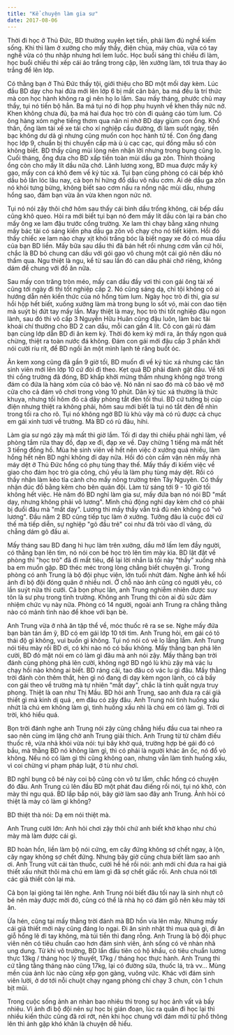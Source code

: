 ```yaml
---
title: "Kể chuyện làm gia sư"
date: 2017-08-06
---
```


Thời đi học ở Thủ Đức, BD thường xuyên kẹt tiền, phải làm đủ nghề kiếm sống. Khi thì làm ở xưởng cho mấy thầy, điện chùa, máy chùa, vừa có tay nghề vừa có thu nhập nhưng hơi lem luốc. Học buổi sáng thì chiều đi làm, học buổi chiều thì xếp cái áo trắng trong cặp, lên xưởng làm, tới trưa thay áo trắng để lên lớp.

Có thằng bạn ở Thủ Đức thấy tội, giới thiệu cho BD một mối dạy kèm. Lúc đầu BD dạy cho hai đứa mới lên lớp 6 bị mất căn bản, ba má đều là trí thức mà con học hành không ra gì nên họ lo lắm. Sau mấy tháng, phước chủ may thầy, tụi nó tiến bộ hẳn. Ba má tụi nó đi họp phụ huynh về khen thầy nức nở. Khen không chưa đủ, ba má hai đưa học trò còn đi quảng cáo tùm lum. Có ông hàng xóm nghe tiếng thơm qua năn nỉ nhờ BD dạy giùm con ổng. Khổ thân, ổng làm tài xế xe tải cho xí nghiệp cầu đường, đi làm suốt ngày, tiền bạc không dư dả gì nhưng cũng muốn con học hành tử tế. Con ổng đang học lớp 9, chuẩn bị thi chuyển cấp mà ù ù cạc cạc, qui đồng mẫu số còn không biết. BD thấy cũng mủi lòng nên nhận lời nhưng trong bụng cũng lo. Cuối tháng, ổng đưa cho BD xấp tiền toàn mùi dầu ga zôn. Thỉnh thoảng ổng còn cho mấy lít dầu nữa chớ. Lãnh lương xong, BD mua được mấy ký gạo, mấy con cá khô đem về ký túc xá. Tụi bạn cùng phòng có cái bếp khô dầu bỏ lăn lóc lâu nay, cả bọn hí hửng đổ dầu vô nấu cơm. Ai dè dầu ga zôn nó khói tưng bừng, không biết sao cơm nấu ra nồng nặc mùi dầu, nhưng hổng sao, đám bạn vừa ăn vừa khen ngon nức nở.

Tụi nó nói zậy thôi chớ hôm sau thấy cái bình dầu trống không, cái bếp dầu cũng khô queo. Hỏi ra mới biết tụi bạn nó đem mấy lít dầu còn lại ra bán cho mấy ông xe lam đậu trước cổng trường. Xe lam thì chạy bằng xăng nhưng mấy bác tài có sáng kiến pha dầu ga zôn vô chạy cho nó tiết kiệm. Hồi đó thấy chiếc xe lam nào chạy xịt khói trắng bóc là biết ngay xe đó có mua dầu của bạn BD liền. Mấy bữa sau dầu thì đã bán hết rồi nhưng cơm vẫn cứ hôi, chắc là BD bỏ chung can dầu với gói gạo vô chung một cái giỏ nên dầu nó thấm qua. Ngu thiệt là ngu, kể từ sau lần đó can dầu phải chở riêng, không dám để chung với đồ ăn nữa. 

Sau mấy con trăng tròn méo, mấy can dầu đầy vơi thì con gái ông tài xế cũng tới ngày đi thi tốt nghiệp cấp 2. Nó cũng sáng dạ, chỉ tội không có ai hướng dẫn nên kiến thức của nó hổng tùm lum. Ngày học trò đi thi, gia sư hồi hộp hết biết, xuống xưởng làm mà trong bụng lo sốt vó, mài con dao tiện mà suýt bị đứt tay mấy lần. May thiệt là may, học trò thi tốt nghiệp đậu ngon lành, sau đó thi vô cấp 3 Nguyễn Hữu Huân cũng đậu luôn, làm bác tài khoái chí thưởng cho BD 2 can dầu, mỗi can gần 4 lít. Cô con gái rủ đám bạn cùng lớp dẫn BD đi ăn kem ký. Thời đó kem ký mới ra, ăn thấy ngon quá chừng, thiệt ra toàn nước đá không. Đám con gái mới đậu cấp 3 phấn khởi nói cười ríu rít, để BD ngồi ăn một mình lạnh tê răng buốt óc.

Ăn kem xong cũng đã gần 9 giờ tối, BD muốn đi về ký túc xá nhưng các tân sinh viên mới lên lớp 10 cứ đòi đi theo. Kẹt quá BD phải đành gật đầu. Về tới thì cổng trường đã đóng, BD khấp khởi mừng thầm nhưng không ngờ trong đám có đứa là hàng xóm của cô bảo vệ. Nó năn nỉ sao đó mà cô bảo vệ mở cửa cho cả đám vô chơi trong vòng 10 phút. Dân ký túc xá thường là thức khuya, nhưng tối hôm đó cả dãy phòng tắt đèn tối thui. BD cứ tưởng bị cúp điện nhưng thiệt ra không phải, hôm sau mới biết là tụi nó tắt đèn để nhìn trong tối ra cho rõ. Tụi nó không ngờ BD lù khù vậy mà có rủ được cả chục em gái xinh tươi về trường. Mà BD có rủ đâu, hihi.

Làm gia sư ngó zậy mà mất thì giờ lắm. Tối đi dạy thì chiều phải nghỉ làm, về phòng tắm rửa thay đồ, đạp xe đi, đạp xe về. Dạy chừng 1 tiếng mà mất hết 3 tiếng đồng hồ. Mùa hè sinh viên về hết nên việc ở xưởng quá nhiều, làm hổng hết nên BD nghỉ không đi dạy nữa. Hồi đó còn cấm vận nên mấy nhà máy dệt ở Thủ Đức hổng có phụ tùng thay thế. Mấy thầy đi kiếm việc về giao cho đám học trò gia công, chủ yếu là làm phụ tùng máy dệt. Rồi có thầy nhận làm kéo tỉa cành cho mấy nông trường trên Tây Nguyên. Có thầy nhận đúc đồ bằng kẽm cho bên quân đội. Làm từ sáng tới 9 - 10 giờ tối không hết việc.
Hè năm đó BD nghỉ làm gia sư, mấy đứa bạn nó nói  BD "mất dạy, nhưng không phải vô lương". Mình chủ động nghỉ dạy kèm chớ có phải bị đuổi đâu mà "mất dạy". Lương thì mấy thầy vẫn trả đủ nên không có "vô lương". Đầu năm 2 BD cũng tiếp tục làm ở xưởng. Tưởng đâu là cuộc đời cứ thế mà tiếp diễn, sự nghiệp "gõ đầu trẻ" coi như đã trôi vào dĩ vãng, dù chẳng dám gõ đầu ai. 

Mấy tháng sau BD đang hì hục làm trên xưởng, dầu mỡ lấm lem đầy người, có thằng bạn lên tìm, nó nói con bé học trò lên tìm mày kìa. BD lật đật về phòng thì "học trò" đã đi mất tiêu, để lại lời nhắn là tối này "thầy" xuống nhà ba em muốn gặp. BD théc méc trong lòng chẳng biết chuyện gì. Trong phòng có anh Trung là bộ đội phục viên, lớn tuổi nhứt đám. Nghe ảnh kể hồi ảnh đi bộ đội đóng quân ở nhiều nơi. Ở chỗ nào ảnh cũng có người yêu, có lần suýt nữa thì cưới. Cả bọn phục lăn, anh Trung nghiễm nhiên được suy tôn là sư phụ trong tình trường. Không anh Trung thì còn ai đủ sức đảm nhiệm chức vụ này nữa. Phòng có 14 người, ngoài anh Trung ra chẳng thằng nào có mảnh tình nào để khoe với bạn bè. 

Anh Trung vừa ở nhà ăn tập thể về, móc thuốc rê ra se se. Nghe mấy đứa bạn bàn tán ầm ỹ, BD có em gái lớp 10 tới tìm. Anh Trung hỏi, em gái có tỏ thái độ gì không, vui buồn gì không. Tụi nó nói có vẻ lo lắng lắm. Anh Trung nói tiêu mày rồi BD ơi, có khi nào nó có bầu không. Mấy thằng bạn phá lên cười, BD đỏ mặt nói em có làm gì đâu mà anh nói zậy.
Mấy thằng bạn trời đánh cùng phòng phá lên cười, không ngờ BD ngó lù khù zậy mà vác lu chạy hồi nào không ai biết. BD ráng cãi, tao đâu có vác lu gì đâu. 
Mấy thằng trời đánh còn thêm thắt, hèn gì nó đang đi dạy kèm ngon lành, có cả bầy con gái theo về trường mà tự nhiên "mất dạy", chắc là tính quất ngựa truy phong. Thiệt là oan như Thị Mầu.
BD hỏi anh Trung, sao anh đưa ra cái giả thiết gì mà kinh dị quá , em đâu có zậy đâu. Anh Trung nói tình huống xấu nhứt là chú em không làm gì, tình huống xấu nhì là chú em có làm gì. Trời ơi trời, khó hiểu quá.

Bọn trời đánh nghe anh Trung nói zậy cũng chẳng hiểu đầu cua tai nheo ra sao nên cùng im lặng chờ anh Trung giải thích. Anh Trung từ từ châm điếu thuốc rê, vừa nhả khói vừa nói: tụi bây khờ quá, trường hợp bé gái đó có bầu, mà thằng BD nó không làm gì, thì có phải là người khác ăn ốc, nó đổ vỏ không. Nếu nó có làm gì thì cũng không oan, nhưng vẫn làm tình huống xấu, vì coi chừng vi phạm pháp luật, ở tù như chơi. 

BD nghĩ bụng cô bé này coi bộ cũng còn vô tư lắm, chắc hổng có chuyện đó đâu. Anh Trung cú lên đầu BD một phát đau điếng rồi nói, tụi nó khờ, còn mày thì ngu quá.
BD lắp bắp nói, bây giờ làm sao đây anh Trung. Ảnh hỏi có thiệt là mày có làm gì không?

BD thiệt thà nói: Dạ em nói thiệt mà. 

Anh Trung cười lớn: Anh hỏi chơi zậy thôi chứ anh biết khờ khạo như chú mày mà làm được cái gì.
  
BD hoàn hồn, liền làm bộ nói cứng, em cây đứng không sợ chết ngay, à lộn, cây ngay không sợ chết đứng. Nhưng bây giờ cũng chưa biết làm sao anh ơi. Anh Trung vứt cái tàn thuốc, cười hề hề rồi nói: anh mới chỉ đưa ra hai giả thiết xấu nhứt thôi mà chú em làm gì đã sợ chết giấc rồi. Anh chưa nói tới các giả thiết còn lại mà.

Cả bọn lại giỏng tai lên nghe. Anh Trung nói biết đâu tối nay là sinh nhựt cô bé nên mày được mời đó, cũng có thể là nhà họ có đám giỗ nên kêu mày tới ăn. 

Ừa hén, cũng tại mấy thằng trời đánh mà BD hồn vía lên mây. Nhưng mấy cái giả thiết mới này cũng đáng lo ngại. Đi ăn sinh nhật thì mua quà gì, đi ăn giỗ hổng lẽ đi tay không, mà túi tiền thì đang rỗng.
Anh Trung là bộ đội phục viên nên có tiêu chuẩn cao hơn đám sinh viên, ảnh sống có vẻ nhàn nhã ung dung. Từ khi vô trường, BD lần đầu tiên có hộ khẩu, có tiêu chuẩn lương thực 13kg / tháng học lý thuyết, 17kg / tháng học thực hành. Anh Trung thì cứ tằng tằng tháng nào cũng 17kg, lại có đường sữa, thuốc lá, trà vv... Mùng mền của ảnh lúc nào cũng xếp gọn gàng, vuông vức. Khác với đám sinh viên lười, ở dơ tới nỗi chuột chạy ngang phòng chỉ chạy 3 chưn, còn 1 chưn bịt mũi. 

Trong cuộc sống ảnh an nhàn bao nhiêu thì trong sự học ảnh vất vả bấy nhiêu. Vì ảnh đi bộ đội nên sự học bị gián đoạn, lúc ra quân đi học lại thì nhiều kiến thức cũng đã rơi rớt, nên khi học chung với đám mới từ phổ thông lên thì ảnh gặp khó khăn là chuyện dễ hiểu.
